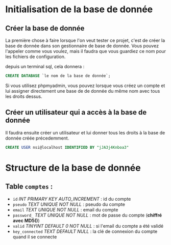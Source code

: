 # Initialisation de la base de donnée

## Créer la base de donnée

La première chose à faire lorsque l'on veut tester ce projet, c'est de créer la base de donnée dans son gestionnaire de base de donnée.
Vous pouvez l'appeler comme vous voulez, mais il faudra que vous guardiez ce nom pour les fichiers de configuration.

depuis un terminal sql, cela donnera :

```sql
CREATE DATABASE `le nom de la base de donnée`;
```

Si vous utilisez phpmyadmin, vous pouvez lorsque vous créez un compte et lui assigner directement une base de de donnée du même nom avec tous les droits dessus.

## Créer un utilisateur qui a accès à la base de donnée

Il faudra ensuite créer un utilisateur et lui donner tous les droits à la base de donnée créée précedemment.

```sql
CREATE USER nsi@localhost IDENTIFIED BY "jJA3j4Knboa3"
```

# Structure de la base de donnée

## Table `comptes` :
 - `id` *INT PRIMARY KEY AUTO_INCREMENT* : id du compte
 - `pseudo` _TEXT UNIQUE NOT NULL_ : pseudo du compte
 - `email` _TEXT UNIQUE NOT NULL_ : email du compte
 - `password_` _TEXT UNIQUE NOT NULL_ : mot de passe du compte (**chiffré avec MD5()**)
 - `valid` _TINYINT DEFAULT 0 NOT NULL_ : si l'email du compte a été validé
 - `key_connected` _TEXT DEFAULT NULL_ : la clé de connexion du compte quand il se connecte
